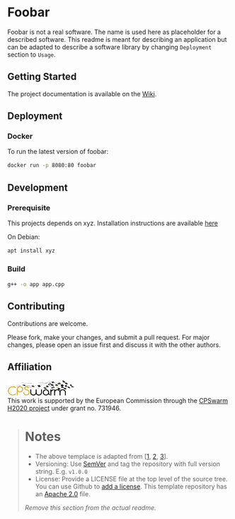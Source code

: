 # Foobar
<!-- Short description of the project. -->

Foobar is not a real software. The name is used here as placeholder for a described software. This readme is meant for describing an application but can be adapted to describe a software library by changing `Deployment` section to `Usage`. 

## Getting Started
<!-- Instruction to make the project up and running. -->

The project documentation is available on the [Wiki](https://github.com/cpswarm/template/wiki).

## Deployment
<!-- Deployment/Installation instructions. If this is software library, change this section to "Usage" and give usage examples -->

### Docker
To run the latest version of foobar:
```bash
docker run -p 8080:80 foobar
```

## Development
<!-- Developer instructions. -->

### Prerequisite
This projects depends on xyz. Installation instructions are available [here](https://xyz.com)

On Debian:
```bash
apt install xyz
```

### Build

```bash
g++ -o app app.cpp
```

## Contributing
Contributions are welcome. 

Please fork, make your changes, and submit a pull request. For major changes, please open an issue first and discuss it with the other authors.

## Affiliation
![CPSwarm](https://github.com/cpswarm/template/raw/master/cpswarm.png)  
This work is supported by the European Commission through the [CPSwarm H2020 project](https://cpswarm.eu) under grant no. 731946.

> # Notes
>
> * The above templace is adapted from [[1](https://www.makeareadme.com), [2](https://gist.github.com/PurpleBooth/109311bb0361f32d87a2), [3](https://github.com/dbader/readme-template)].
> * Versioning: Use [SemVer](http://semver.org/) and tag the repository with full version string. E.g. `v1.0.0`
> * License: Provide a LICENSE file at the top level of the source tree. You can use Github to [add a license](https://help.github.com/en/articles/adding-a-license-to-a-repository). This template repository has an [Apache 2.0](LICENSE) file.
>
> *Remove this section from the actual readme.*
